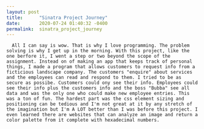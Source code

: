 ```yaml
---
layout: post
title:      "Sinatra Project Journey"
date:       2020-07-24 01:40:32 -0400
permalink:  sinatra_project_journey
---
```



      All I can say is wow. That is why I love programming. The problem solving is why I get up in the morning. With this project, like the one berfore it, I went a step or two beyond the scope of the assignment. Instead on of making an app that keeps track of personal things, I made a program that allows customers to request info from a ficticious landscape company. The customers "enquire" about services and the employees can read and respond to them. I tried to be as secure as possibe. Customers could ony see their info. Employees could see their info plus the customers info and the boss "Bubba" see all data and was the only one who could make new employee entries. This was a ton of fun. The hardest part was the css element sizing and positioning can be tedious and I'm not great at it by any stretch of the imagination but I'm A LOT better than I was before this project. I even learned there are websites that can analyze an image and return a color palette from it complete with hexadecimal numbers.
